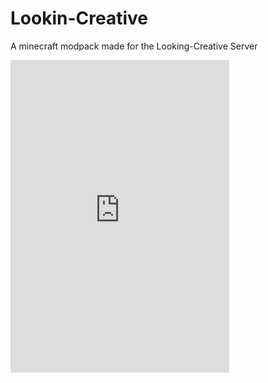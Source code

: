 # Lookin-Creative

A minecraft modpack made for the Looking-Creative Server

<iframe src="https://discord.com/widget?id=999070782581915648&theme=dark" width="350" height="500" allowtransparency="true" frameborder="0" sandbox="allow-popups allow-popups-to-escape-sandbox allow-same-origin allow-scripts"></iframe>